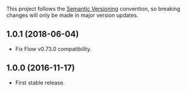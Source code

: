 This project follows the [Semantic Versioning](https://semver.org/) convention,
so breaking changes will only be made in major version updates.

## 1.0.1 (2018-06-04)

* Fix Flow v0.73.0 compatibility.

## 1.0.0 (2016-11-17)

* First stable release.
